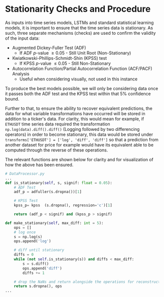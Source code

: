 # Stationarity Checks and Procedure 

As inputs into time series models, LSTMs and standard statistical learning models, it is important to ensure that the time series data is stationary. As such, three separate mechanisms (checks) are used to confirm the validity of the input data:
- Augmented Dickey-Fuller Test (ADF)
    - If ADF $p$-value $\geq 0.05$ - Still Unit Root (Non-Stationary)
- Kwiatkowski-Phillips-Schmidt-Shin (KPSS) test
    - If KPSS $p$-value $\leq 0.05$ - Still Non-Stationary
- Autocorrelation Function/Partial Autocorrelation Function (ACF/PACF) Analysis
    - Useful when considering visually, not used in this instance 

To produce the best models possible, we will only be considering data once it passes both the ADF test and the KPSS test within that 5\% confidence bound. 

Further to that, to ensure the ability to recover equivalent predictions, the data for what variable transformations have occurred will be stored in addition to a ticker's data. For clarity, this would mean for example, if `ETHUSDT` time series data required the transformation `np.log(data).diff().diff()` (Logging followed by two differencing operators) in order to become stationary, this data would be stored under `transforms['ETHUSDT'] = ['log', 'diff', 'diff']` so that a prediction from another dataset for price for example would have its equivalent able to be computed through the reverse of these operations. 

The relevant functions are shown below for clarity and for visualization of how the above has been ensured.

```python 
# DataProcessor.py
...
def is_stationary(self, s, signif: float = 0.05):
    # ADF Test
    adf_p = adfuller(s.dropna())[1]

    # KPSS Test 
    kpss_p= kpss  (s.dropna(), regression='c')[1]

    return (adf_p < signif) and (kpss_p > signif)

def make_stationary(self, max_diff: int = 5):
    ops = []
    # log once
    s = np.log(s)
    ops.append('log')

    # diff until stationary
    diffs = 0
    while (not self.is_stationary(s)) and diffs < max_diff:
        s = s.diff()
        ops.append('diff')
        diffs += 1

    # drop the NaNs and return alongside the operations for reconstruction
    return s.dropna(), ops
...
```

